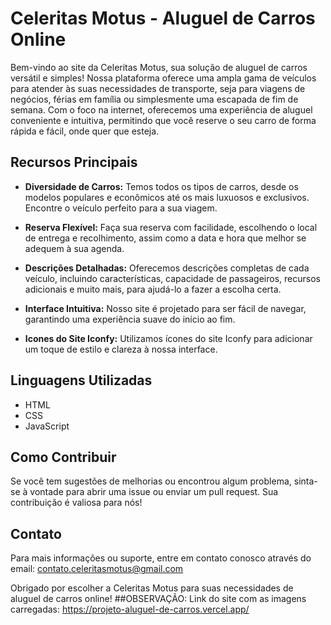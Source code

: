 # Celeritas Motus - Aluguel de Carros Online

Bem-vindo ao site da Celeritas Motus, sua solução de aluguel de carros versátil e simples! Nossa plataforma oferece uma ampla gama de veículos para atender às suas necessidades de transporte, seja para viagens de negócios, férias em família ou simplesmente uma escapada de fim de semana. Com o foco na internet, oferecemos uma experiência de aluguel conveniente e intuitiva, permitindo que você reserve o seu carro de forma rápida e fácil, onde quer que esteja.

## Recursos Principais

- **Diversidade de Carros:** Temos todos os tipos de carros, desde os modelos populares e econômicos até os mais luxuosos e exclusivos. Encontre o veículo perfeito para a sua viagem.

- **Reserva Flexível:** Faça sua reserva com facilidade, escolhendo o local de entrega e recolhimento, assim como a data e hora que melhor se adequem à sua agenda.

- **Descrições Detalhadas:** Oferecemos descrições completas de cada veículo, incluindo características, capacidade de passageiros, recursos adicionais e muito mais, para ajudá-lo a fazer a escolha certa.

- **Interface Intuitiva:** Nosso site é projetado para ser fácil de navegar, garantindo uma experiência suave do início ao fim. 

- **Icones do Site Iconfy:** Utilizamos ícones do site Iconfy para adicionar um toque de estilo e clareza à nossa interface.

## Linguagens Utilizadas

- HTML
- CSS
- JavaScript

## Como Contribuir

Se você tem sugestões de melhorias ou encontrou algum problema, sinta-se à vontade para abrir uma issue ou enviar um pull request. Sua contribuição é valiosa para nós!

## Contato

Para mais informações ou suporte, entre em contato conosco através do email: [contato.celeritasmotus@gmail.com](mailto:contato.celeritasmotus@gmail.com)

Obrigado por escolher a Celeritas Motus para suas necessidades de aluguel de carros online!
##OBSERVAÇÃO:
Link do site com as imagens carregadas: https://projeto-aluguel-de-carros.vercel.app/
